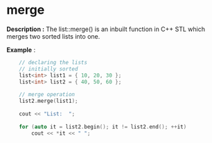 # merge

**Description :** The list::merge() is an inbuilt function in C++ STL which merges two sorted lists into one. 
 
**Example** :
```cpp
    // declaring the lists 
    // initially sorted 
    list<int> list1 = { 10, 20, 30 }; 
    list<int> list2 = { 40, 50, 60 }; 
  
    // merge operation 
    list2.merge(list1); 
  
    cout << "List:  "; 
  
    for (auto it = list2.begin(); it != list2.end(); ++it) 
        cout << *it << " "; 

```
